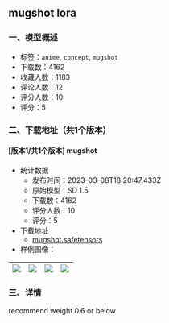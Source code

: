 ## mugshot lora
### 一、模型概述

- 标签：`anime`, `concept`, `mugshot`
- 下载数：4162
- 收藏人数：1183
- 评论人数：12
- 评分人数：10
- 评分：5

### 二、下载地址（共1个版本）

#### [版本1/共1个版本] mugshot

- 统计数据
  - 发布时间：2023-03-08T18:20:47.433Z
  - 原始模型：SD 1.5
  - 下载数：4162
  - 评分人数：10
  - 评分：5
- 下载地址
  - [mugshot.safetensors](https://civitai.com/api/download/models/20381)
- 样例图像：

| <img src="https://image.civitai.com/xG1nkqKTMzGDvpLrqFT7WA/04f3b365-7f7a-4b37-84f4-f88bb137e100/width=450/215791.jpeg" /> | <img src="https://image.civitai.com/xG1nkqKTMzGDvpLrqFT7WA/4cc1a384-0e28-4124-b946-28b95ee11400/width=450/215796.jpeg" /> | <img src="https://image.civitai.com/xG1nkqKTMzGDvpLrqFT7WA/25ecab31-63b2-4937-70a7-4caf10c40f00/width=450/215795.jpeg" /> | <img src="https://image.civitai.com/xG1nkqKTMzGDvpLrqFT7WA/36f39e70-1e32-4ac7-1a2e-b4f547755600/width=450/215794.jpeg" /> |
| ---- | ---- | ---- | ---- |


### 三、详情
<p>recommend weight 0.6 or below</p>